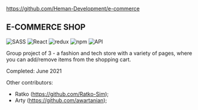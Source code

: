 https://github.com/Heman-Development/e-commerce

<h2>E-COMMERCE SHOP</h2>

![SASS](https://img.shields.io/badge/Sass-333333?style=flat&logo=sass&logoColor=CC6699)
![React](https://img.shields.io/badge/-React-333333?style=flat&logo=react)
![redux](https://img.shields.io/badge/-redux-333333?style=flat&logo=redux)
![npm](https://img.shields.io/badge/-npm-333333?style=flat&logo=npm)
![API](https://img.shields.io/badge/-API-333333?style=flat&logo=API)

Group project of 3 - a fashion and tech store with a variety of pages, where you can add/remove items from the shopping cart.

Completed: June 2021 

Other contributors: 
- Ratko (https://github.com/Ratko-Sim);
- Arty (https://github.com/awartanian);




